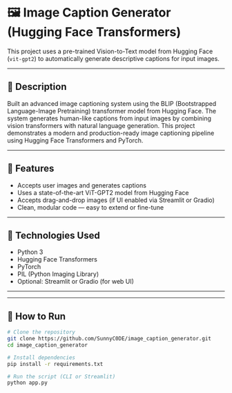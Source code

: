 # 🖼️ Image Caption Generator (Hugging Face Transformers)

This project uses a pre-trained Vision-to-Text model from Hugging Face (`vit-gpt2`) to automatically generate descriptive captions for input images.

---

## 📌 Description

 Built an advanced image captioning system using the BLIP
 (Bootstrapped Language-Image Pretraining) transformer model from
 Hugging Face. The system generates human-like captions from input
 images by combining vision transformers with natural language
 generation.
This project demonstrates a modern and production-ready image captioning pipeline using Hugging Face Transformers and PyTorch.

---

## 🧠 Features

- Accepts user images and generates captions
- Uses a state-of-the-art ViT-GPT2 model from Hugging Face
- Accepts drag-and-drop images (if UI enabled via Streamlit or Gradio)
- Clean, modular code — easy to extend or fine-tune

---

## 🔧 Technologies Used

- Python 3
- Hugging Face Transformers
- PyTorch
- PIL (Python Imaging Library)
- Optional: Streamlit or Gradio (for web UI)

---

---

## 🚀 How to Run

```bash
# Clone the repository
git clone https://github.com/SunnyC0DE/image_caption_generator.git
cd image_caption_generator

# Install dependencies
pip install -r requirements.txt

# Run the script (CLI or Streamlit)
python app.py
